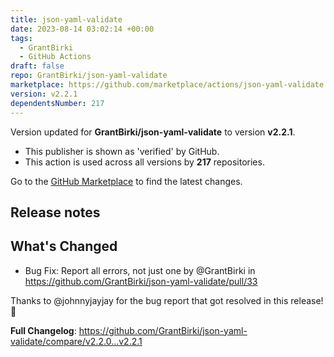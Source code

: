 ```yaml
---
title: json-yaml-validate
date: 2023-08-14 03:02:14 +00:00
tags:
  - GrantBirki
  - GitHub Actions
draft: false
repo: GrantBirki/json-yaml-validate
marketplace: https://github.com/marketplace/actions/json-yaml-validate
version: v2.2.1
dependentsNumber: 217
---
```



Version updated for **GrantBirki/json-yaml-validate** to version **v2.2.1**.
- This publisher is shown as 'verified' by GitHub.
- This action is used across all versions by **217** repositories.

Go to the [GitHub Marketplace](https://github.com/marketplace/actions/json-yaml-validate) to find the latest changes.

## Release notes

## What's Changed

* Bug Fix: Report all errors, not just one by @GrantBirki in https://github.com/GrantBirki/json-yaml-validate/pull/33

Thanks to @johnnyjayjay for the bug report that got resolved in this release! 🚀 

**Full Changelog**: https://github.com/GrantBirki/json-yaml-validate/compare/v2.2.0...v2.2.1
